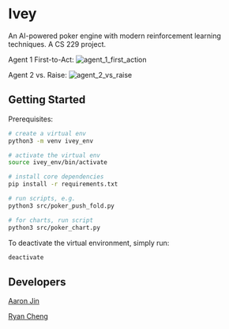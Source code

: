 # Ivey

An AI-powered poker engine with modern reinforcement learning techniques. A CS 229 project.

Agent 1 First-to-Act:
![agent_1_first_action](https://github.com/user-attachments/assets/bd721df4-ee44-4291-b2a9-6633d0f330d8)

Agent 2 vs. Raise:
![agent_2_vs_raise](https://github.com/user-attachments/assets/8c12e9b4-44c8-4dbb-a0f6-3409b673723b)


## Getting Started

Prerequisites:

```bash
# create a virtual env
python3 -m venv ivey_env

# activate the virtual env
source ivey_env/bin/activate

# install core dependencies
pip install -r requirements.txt

# run scripts, e.g.
python3 src/poker_push_fold.py

# for charts, run script
python3 src/poker_chart.py
```

To deactivate the virtual environment, simply run:

```bash
deactivate
```

## Developers

[Aaron Jin](https://github.com/aaronkjin)

[Ryan Cheng](https://github.com/ryachen01)
